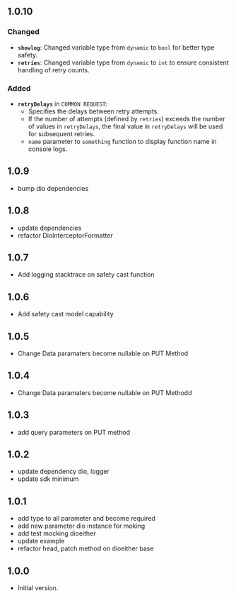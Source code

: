 ## 1.0.10

### Changed
- **`showlog`**: Changed variable type from `dynamic` to `bool` for better type safety.
- **`retries`**: Changed variable type from `dynamic` to `int` to ensure consistent handling of retry counts.

### Added
- **`retryDelays`** in `COMMON REQUEST`:
  - Specifies the delays between retry attempts.
  - If the number of attempts (defined by `retries`) exceeds the number of values in `retryDelays`, the final value in `retryDelays` will be used for subsequent retries.
  - `name` parameter to `something` function to display function name in console logs.


## 1.0.9

- bump dio dependencies


## 1.0.8

- update dependencies
- refactor DioInterceptorFormatter 

## 1.0.7

- Add logging stacktrace on safety cast function

## 1.0.6

- Add safety cast model capability

## 1.0.5

- Change Data paramaters become nullable on PUT Method

## 1.0.4

- Change Data paramaters become nullable on PUT Methodd

## 1.0.3

- add query parameters on PUT method

## 1.0.2

- update dependency dio, logger
- update sdk minimum

## 1.0.1

- add type to all parameter and become required
- add new parameter dio instance for moking
- add test mocking dioeither
- update example
- refactor head, patch method on dioeither base

## 1.0.0

- Initial version.
